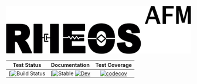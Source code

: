 <a name="logo"/>
<div align="center">
<img src="docs/logo.png" height="130"></img>
</a>
</div>


|**Test Status**|**Documentation**|**Test Coverage**|
|:-------------:|:---------------:|:---------------:|
| [![Build Status]() | [![Stable]() [![Dev](https://img.shields.io/badge/docs-dev-blue.svg)](https://github.com/JuliaRheology/RHEOSafm.jl/dev/index.html) | [![codecov]()]() |

